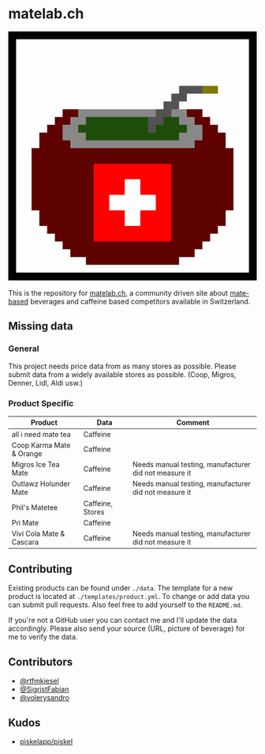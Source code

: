 # matelab.ch

![](static/logo.png)

This is the repository for [matelab.ch](https://matelab.ch), a community driven site about [mate-based](https://en.wikipedia.org/wiki/Mate_(drink)) beverages and caffeine based competitors available in Switzerland.

## Missing data
### General
This project needs price data from as many stores as possible. Please submit data from a widely available stores as possible. (Coop, Migros, Denner, Lidl, Aldi usw.)

### Product Specific
| Product                  | Data             | Comment                                                |
|--------------------------|------------------|--------------------------------------------------------|
| all i need mate tea      | Caffeine         |                                                        |
| Coop Karma Mate & Orange | Caffeine         |                                                        |
| Migros Ice Tea Mate      | Caffeine         | Needs manual testing, manufacturer  did not measure it |
| Outlawz Holunder Mate    | Caffeine         | Needs manual testing, manufacturer  did not measure it |
| Phil's Matetee           | Caffeine, Stores |                                                        |
| Pri Mate                 | Caffeine         |                                                        |
| Vivi Cola Mate & Cascara | Caffeine         | Needs manual testing, manufacturer  did not measure it |

## Contributing
Existing products can be found under `./data`. The template for a new product is located at `./templates/product.yml`. To change or add data you can submit pull requests. Also feel free to add yourself to the `README.md`. 

If you're not a GitHub user you can contact me and I'll update the data accordingly. Please also send your source (URL, picture of beverage) for me to verify the data.

## Contributors
+ [@rtfmkiesel](https://twitter.com/rtfmkiesel)
+ [@SigristFabian](https://twitter.com/SigristFabian)
+ [@volerysandro](https://twitter.com/volerysandro)

## Kudos
+ [piskelapp/piskel](https://github.com/piskelapp/piskel/)
